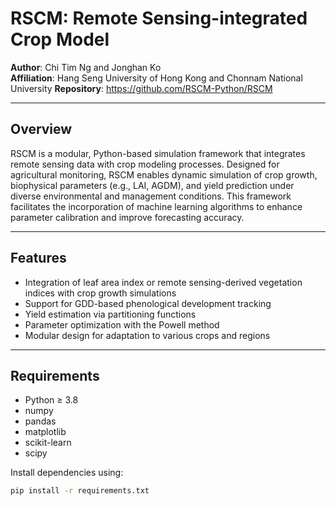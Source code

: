 # RSCM: Remote Sensing-integrated Crop Model

**Author**: Chi Tim Ng and Jonghan Ko  
**Affiliation**: Hang Seng University of Hong Kong and Chonnam National University
**Repository**: https://github.com/RSCM-Python/RSCM

---

## Overview

RSCM is a modular, Python-based simulation framework that integrates remote sensing data with crop modeling processes. Designed for agricultural monitoring, RSCM enables dynamic simulation of crop growth, biophysical parameters (e.g., LAI, AGDM), and yield prediction under diverse environmental and management conditions. This framework facilitates the incorporation of machine learning algorithms to enhance parameter calibration and improve forecasting accuracy.

---

## Features

- Integration of leaf area index or remote sensing-derived vegetation indices with crop growth simulations
- Support for GDD-based phenological development tracking
- Yield estimation via partitioning functions
- Parameter optimization with the Powell method
- Modular design for adaptation to various crops and regions

---

## Requirements

- Python ≥ 3.8  
- numpy  
- pandas  
- matplotlib  
- scikit-learn  
- scipy 

Install dependencies using:

```bash
pip install -r requirements.txt

